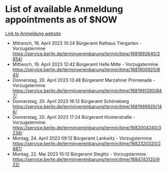 # List of available Anmeldung appointments as of $NOW
[Link to Anmeldung website](https://service.berlin.de/terminvereinbarung/termin/tag.php?termin=1&anliegen[]=120686&dienstleisterlist=122210,122217,327316,122219,327312,122227,327314,122231,327346,122243,327348,122254,122252,329742,122260,329745,122262,329748,122271,327278,122273,327274,122277,327276,330436,122280,327294,122282,327290,122284,327292,122291,327270,122285,327266,122286,327264,122296,327268,150230,329760,122297,327286,122294,327284,122312,329763,122314,329775,122304,327330,122311,327334,122309,327332,317869,122281,327352,122279,329772,122283,122276,327324,122274,327326,122267,329766,122246,327318,122251,327320,122257,327322,122208,327298,122226,327300&herkunft=http%3A%2F%2Fservice.berlin.de%2Fdienstleistung%2F120686%2F)
- Mittwoch, 19. April 2023 10:24 Bürgeramt Rathaus Tiergarten - Vorzugstermine https://service.berlin.de/terminvereinbarung/termin/time/1681892640/2854/
- Mittwoch, 19. April 2023 12:42 Bürgeramt Helle Mitte - Vorzugstermine https://service.berlin.de/terminvereinbarung/termin/time/1681900920/841/
- Donnerstag, 20. April 2023 13:48 Bürgeramt Marzahner Promenade - Vorzugstermine https://service.berlin.de/terminvereinbarung/termin/time/1681991280/847/
- Donnerstag, 20. April 2023 16:12 Bürgeramt Schöneberg https://service.berlin.de/terminvereinbarung/termin/time/1681999920/146/
- Donnerstag, 20. April 2023 17:24 Bürgeramt Klosterstraße - Vorzugstermine https://service.berlin.de/terminvereinbarung/termin/time/1682004240/3238/
- Montag, 24. April 2023 09:12 Bürgeramt Lankwitz - Vorzugstermine https://service.berlin.de/terminvereinbarung/termin/time/1682320320/2887/
- Montag, 22. Mai 2023 10:12 Bürgeramt Steglitz - Vorzugstermine https://service.berlin.de/terminvereinbarung/termin/time/1684743120/922/

